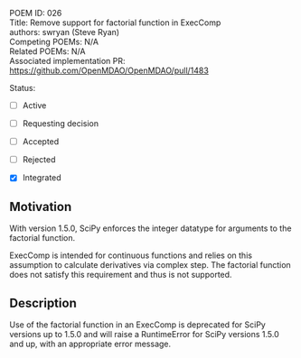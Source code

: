 POEM ID: 026  
Title:   Remove support for factorial function in ExecComp  
authors: swryan (Steve Ryan)  
Competing POEMs: N/A  
Related POEMs: N/A  
Associated implementation PR: https://github.com/OpenMDAO/OpenMDAO/pull/1483  

Status:

- [ ] Active
- [ ] Requesting decision
- [ ] Accepted
- [ ] Rejected
- [x] Integrated


Motivation
----------

With version 1.5.0, SciPy enforces the integer datatype for arguments to the factorial function.

ExecComp is intended for continuous functions and relies on this assumption to calculate derivatives
via complex step. The factorial function does not satisfy this requirement and thus is not supported.

Description
-----------

Use of the factorial function in an ExecComp is deprecated for SciPy versions up to 1.5.0 and will
raise a RuntimeError for SciPy versions 1.5.0 and up, with an appropriate error message.
